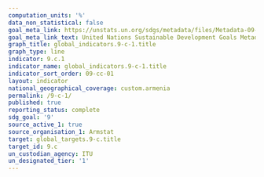 ```yaml
---
computation_units: '%'
data_non_statistical: false
goal_meta_link: https://unstats.un.org/sdgs/metadata/files/Metadata-09-0C-01.pdf
goal_meta_link_text: United Nations Sustainable Development Goals Metadata (pdf 663kB)
graph_title: global_indicators.9-c-1.title
graph_type: line
indicator: 9.c.1
indicator_name: global_indicators.9-c-1.title
indicator_sort_order: 09-cc-01
layout: indicator
national_geographical_coverage: custom.armenia
permalink: /9-c-1/
published: true
reporting_status: complete
sdg_goal: '9'
source_active_1: true
source_organisation_1: Armstat
target: global_targets.9-c.title
target_id: 9.c
un_custodian_agency: ITU
un_designated_tier: '1'
---
```

